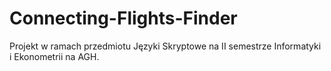 # Connecting-Flights-Finder
Projekt w ramach przedmiotu Języki Skryptowe na II semestrze Informatyki i Ekonometrii na AGH.
